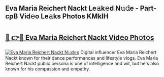 ## Eva Maria Reichert Nackt Le𝚊k𝚎d N𝚞𝚍e - Part-cpB Vid𝚎o Le𝚊ks Photos KMklH

# <h2><a href="http://fb3voi.evod.top/?m=Eva+Maria+Reichert+Nackt">🔗 👉🔴 Eva Maria Reichert Nackt Vid𝚎o Ph𝚘t𝚘s</a></h2>

[![Eva Maria Reichert Nackt N𝚞d𝚎s](https://i.imgur.com/8V9OHl7.gif)](http://fb3voi.evod.top/?m=Eva+Maria+Reichert+Nackt)
Digital influencer Eva Maria Reichert Nackt known for their dance performances and lifestyle vlogs. Eva Maria Reichert Nackt public persona is one of intelligence and wit, but he's also known for his compassion and empathy. 
